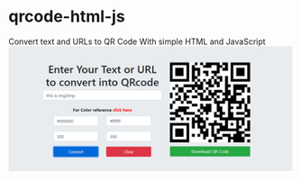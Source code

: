 # qrcode-html-js
Convert text and URLs to QR Code With simple HTML and JavaScript
<img src="show.png">

